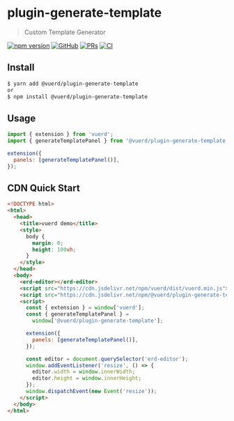 # plugin-generate-template

> Custom Template Generator

[![npm version](https://img.shields.io/npm/v/@vuerd/plugin-generate-template.svg?style=flat-square&color=blue)](https://www.npmjs.com/package/@vuerd/plugin-generate-template) [![GitHub](https://img.shields.io/github/license/vuerd/vuerd?style=flat-square&color=blue)](https://github.com/vuerd/vuerd/blob/master/LICENSE) [![PRs](https://img.shields.io/badge/PRs-welcome-blue?style=flat-square)](https://github.com/vuerd/vuerd/pulls) [![CI](https://img.shields.io/github/workflow/status/vuerd/vuerd/CI?label=CI&logo=github&style=flat-square)](https://github.com/vuerd/vuerd/actions)

## Install

```bash
$ yarn add @vuerd/plugin-generate-template
or
$ npm install @vuerd/plugin-generate-template
```

## Usage

```javascript
import { extension } from 'vuerd';
import { generateTemplatePanel } from '@vuerd/plugin-generate-template';

extension({
  panels: [generateTemplatePanel()],
});
```

## CDN Quick Start

```html
<!DOCTYPE html>
<html>
  <head>
    <title>vuerd demo</title>
    <style>
      body {
        margin: 0;
        height: 100vh;
      }
    </style>
  </head>
  <body>
    <erd-editor></erd-editor>
    <script src="https://cdn.jsdelivr.net/npm/vuerd/dist/vuerd.min.js"></script>
    <script src="https://cdn.jsdelivr.net/npm/@vuerd/plugin-generate-template/dist/generate-template.min.js"></script>
    <script>
      const { extension } = window['vuerd'];
      const { generateTemplatePanel } =
        window['@vuerd/plugin-generate-template'];

      extension({
        panels: [generateTemplatePanel()],
      });

      const editor = document.querySelector('erd-editor');
      window.addEventListener('resize', () => {
        editor.width = window.innerWidth;
        editor.height = window.innerHeight;
      });
      window.dispatchEvent(new Event('resize'));
    </script>
  </body>
</html>
```
